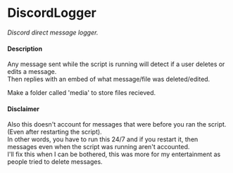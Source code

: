 # DiscordLogger  

_Discord direct message logger._

#### Description

Any message sent while the script is running will detect if a user deletes or edits a message.  
Then replies with an embed of what message/file was deleted/edited.  

Make a folder called 'media' to store files recieved.  

#### Disclaimer

Also this doesn't account for messages that were before you ran the script. (Even after restarting the script).  
In other words, you have to run this 24/7 and if you restart it, then messages even when the script was running aren't accounted.  
I'll fix this when I can be bothered, this was more for my entertainment as people tried to delete messages.  
